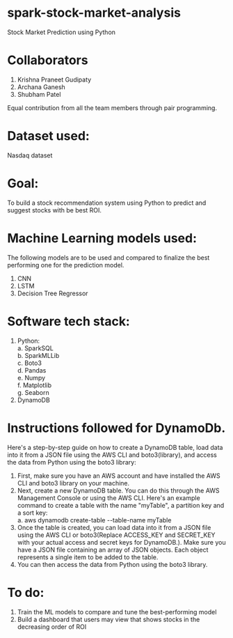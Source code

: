 # spark-stock-market-analysis
Stock Market Prediction using Python

# Collaborators
1. Krishna Praneet Gudipaty
2. Archana Ganesh 
3. Shubham Patel 

Equal contribution from all the team members through pair programming. 

# Dataset used: 
Nasdaq dataset

# Goal: 
To build a stock recommendation system using Python to predict and suggest stocks with be best ROI.

# Machine Learning models used: 
The following models are to be used and compared to finalize the best performing one for the prediction model.

1. CNN
2. LSTM
3. Decision Tree Regressor

# Software tech stack:
1. Python: <br>
   a. SparkSQL <br>
   b. SparkMLLib <br>
   c. Boto3 <br>
   d. Pandas <br>
   e. Numpy <br>
   f. Matplotlib <br>
   g. Seaborn <br>
2. DynamoDB
# Instructions followed for DynamoDb.
Here's a step-by-step guide on how to create a DynamoDB table, load data into it from a JSON file using the AWS CLI and boto3(library), and access the data from Python using the boto3 library:
1. First, make sure you have an AWS account and have installed the AWS CLI and boto3 library on your machine.
2. Next, create a new DynamoDB table. You can do this through the AWS Management Console or using the AWS CLI. Here's an example command to create a table with the name "myTable", a partition key  and a sort key:<br>
   a. aws dynamodb create-table --table-name myTable
3. Once the table is created, you can load data into it from a JSON file using the AWS CLI or boto3(Replace ACCESS_KEY and SECRET_KEY with your actual access and secret keys for DynamoDB.). Make sure you have a JSON file containing an array of JSON objects. Each object represents a single item to be added to the table.
4. You can then access the data from Python using the boto3 library.

# To do:
1. Train the ML models to compare and tune the best-performing model
2. Build a dashboard that users may view that shows stocks in the decreasing order of ROI
